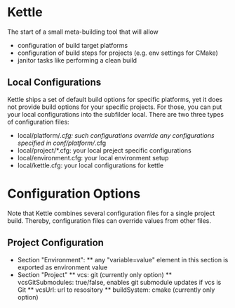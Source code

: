 # Kettle

The start of a small meta-building tool that will allow
- configuration of build target platforms
- configuration of build steps for projects (e.g. env settings for CMake)
- janitor tasks like performing a clean build

## Local Configurations
Kettle ships a set of default build options for specific platforms, yet it does not provide build options for your specific projects. For those, you can put your local configurations into the subfilder local. There are two three types of configuration files:

- local/platform/*.cfg: such configurations override any configurations specified in conf/platform/*.cfg
- local/project/*.cfg: your local preject specific configurations
- local/environment.cfg: your local environment setup
- local/kettle.cfg: your local configurations for kettle



# Configuration Options
Note that Kettle combines several configuration files for a single project build.
Thereby, configuration files can override values from other files.

## Project Configuration
* Section "Environment":
** any "variable=value" element in this section is exported as environment value
* Section "Project"
** vcs: git (currently only option)
** vcsGitSubmodules: true/false, enables git submodule updates if vcs is Git
** vcsUrl: url to resository
** buildSystem: cmake (currently only option)
